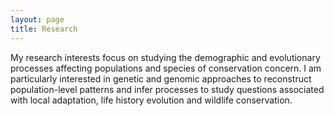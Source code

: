 ```yaml
---
layout: page
title: Research
---
```



My research interests focus on studying the demographic and evolutionary processes affecting populations and species of conservation concern. I am particularly interested in genetic and genomic approaches to reconstruct population-level patterns and infer processes to study questions associated with local adaptation, life history evolution and wildlife conservation.



